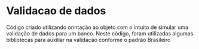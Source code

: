 # Validacao de dados
 Código criado utilizando orintação ao objeto com o intuito de  simular uma validação de dados para um banco. Neste código, foram utilizadas algumas bibliotecas para auxiliar na validação conforme o padrão Brasileiro
